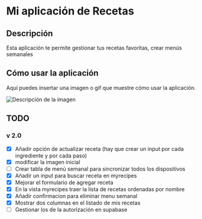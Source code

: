 # Mi aplicación de Recetas

## Descripción

Esta aplicación te permite gestionar tus recetas favoritas, crear menús semanales

## Cómo usar la aplicación

Aquí puedes insertar una imagen o gif que muestre cómo usar la aplicación.

![Descripción de la imagen](ruta/a/la/imagen)

## TODO

### v 2.0

- [x] Añadir opción de actualizar receta (hay que crear un input por cada ingrediente y por cada paso)
- [x] modificar la imagen inicial
- [ ] Crear tabla de menú semanal para sincronizar todos los dispositivos
- [x] Añadir un input para buscar receta en myrecipes
- [x] Mejorar el formulario de agregar receta
- [x] En la vista myrecipes traer la lista de recetas ordenadas por nombre
- [x] Añadir confirmacion para eliminar menu semanal
- [x] Mostrar dos columnas en el listado de mis recetas
- [ ] Gestionar los de la autorización en supabase
